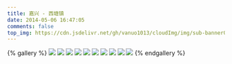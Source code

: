 ```yaml
---
title: 嘉兴 - 西塘镇
date: 2014-05-06 16:47:05
comments: false
top_img: https://cdn.jsdelivr.net/gh/vanuo1013/cloudImg/img/sub-banner01.jpg
---
```


{% gallery %}
![](https://cdn.jsdelivr.net/gh/vanuo1013/cloudImg/img/travel/IMG_2362.jpg)
![](https://cdn.jsdelivr.net/gh/vanuo1013/cloudImg/img/travel/IMG_2371.jpg)
![](https://cdn.jsdelivr.net/gh/vanuo1013/cloudImg/img/travel/IMG_2378.jpg)
![](https://cdn.jsdelivr.net/gh/vanuo1013/cloudImg/img/travel/IMG_2407.jpg)
![](https://cdn.jsdelivr.net/gh/vanuo1013/cloudImg/img/travel/IMG_2429.jpg)
![](https://cdn.jsdelivr.net/gh/vanuo1013/cloudImg/img/travel/IMG_2431.jpg)
![](https://cdn.jsdelivr.net/gh/vanuo1013/cloudImg/img/travel/IMG_2439.jpg)
![](https://cdn.jsdelivr.net/gh/vanuo1013/cloudImg/img/travel/IMG_2446.jpg)
![](https://cdn.jsdelivr.net/gh/vanuo1013/cloudImg/img/travel/IMG_2453.jpg)
![](https://cdn.jsdelivr.net/gh/vanuo1013/cloudImg/img/travel/IMG_2463.jpg)
{% endgallery %}